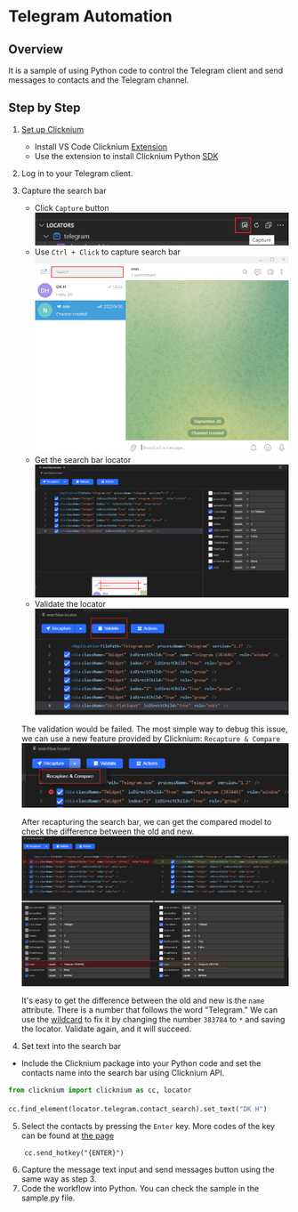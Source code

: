 # Telegram Automation
## Overview
It is a sample of using Python code to control the Telegram client and send messages to contacts and the Telegram channel. 

## Step by Step 
1. [Set up Clicknium](https://github.com/clicknium/clicknium-docs#set-up-clicknium-visual-studio-code-extension) 
    - Install VS Code Clicknium [Extension](https://marketplace.visualstudio.com/items?itemName=ClickCorp.clicknium)
    - Use the extension to install Clicknium Python [SDK](https://pypi.org/project/clicknium/) 

2. Log in to your Telegram client.

3. Capture the search bar  
    - Click `Capture` button  
    ![capture button](./pic/capturebutton.png)  <!-- #(https://s1.328888.xyz/2022/10/08/fW1Rm.png) -->
    - Use `Ctrl + Click` to capture search bar   
    ![search bar](./pic/contactssearchbar.png)   
    <!-- https://s1.328888.xyz/2022/10/08/fWKVk.png -->
    - Get the search bar locator  
    ![search bar locator](./pic/searchbarlocator.png)  
    <!-- https://s1.328888.xyz/2022/10/08/fWcpE.png -->
    - Validate the locator  
    ![validate locator](./pic/validatelocator.png)
    <!-- https://s1.328888.xyz/2022/10/08/fW2FJ.png -->
    The validation would be failed. The most simple way to debug this issue, we can use a new feature provided by Clicknium: `Recapture & Compare`
    ![recatpure](./pic/recapture.png) 
    <!-- https://s1.328888.xyz/2022/10/08/fWJpo.png  -->
    After recapturing the search bar, we can get the compared model to check the difference between the old and new. 
    ![compare](./pic/compare.png)  
    <!-- https://s1.328888.xyz/2022/10/08/fWyOF.png -->
    It's easy to get the difference between the old and new is the `name` attribute. There is a number that follows the word "Telegram."
    We can use the [wildcard](https://www.clicknium.com/documents/concepts/locator#wildcard-locator) to fix it by changing the number `383784` to `*` and saving the locator. 
    Validate again, and it will succeed. 

4. Set text into the search bar
- Include the Clicknium package into your Python code and set the contacts name into the search bar using Clicknium API.
```Python
from clicknium import clicknium as cc, locator

cc.find_element(locator.telegram.contact_search).set_text("DK H")
``` 

5. Select the contacts by pressing the `Enter` key. 
More codes of the key can be found at [the page](https://learn.microsoft.com/en-au/dotnet/api/system.windows.forms.sendkeys?view=windowsdesktop-6.0#remarks) 
```
    cc.send_hotkey("{ENTER}")
``` 

6. Capture the message text input and send messages button using the same way as step 3. 
7. Code the workflow into Python. You can check the sample in the sample.py file. 

    